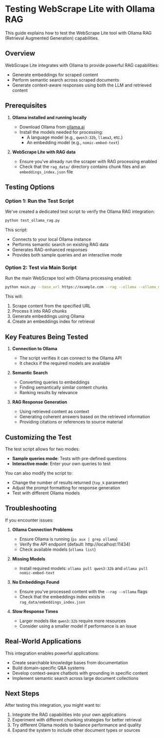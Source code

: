 # Testing WebScrape Lite with Ollama RAG

This guide explains how to test the WebScrape Lite tool with Ollama RAG (Retrieval Augmented Generation) capabilities.

## Overview

WebScrape Lite integrates with Ollama to provide powerful RAG capabilities:
- Generate embeddings for scraped content
- Perform semantic search across scraped documents
- Generate context-aware responses using both the LLM and retrieved content

## Prerequisites

1. **Ollama installed and running locally**
   - Download Ollama from [ollama.ai](https://ollama.ai)
   - Install the models needed for processing:
     - A language model (e.g., `qwen3:32b`, `llama3`, etc.)
     - An embedding model (e.g., `nomic-embed-text`)

2. **WebScrape Lite with RAG data**
   - Ensure you've already run the scraper with RAG processing enabled
   - Check that the `rag_data/` directory contains chunk files and an `embeddings_index.json` file

## Testing Options

### Option 1: Run the Test Script

We've created a dedicated test script to verify the Ollama RAG integration:

```bash
python test_ollama_rag.py
```

This script:
- Connects to your local Ollama instance
- Performs semantic search on existing RAG data
- Generates RAG-enhanced responses
- Provides both sample queries and an interactive mode

### Option 2: Test via Main Script

Run the main WebScrape tool with Ollama processing enabled:

```bash
python main.py --base_url https://example.com --rag --ollama --ollama_model qwen3:32b --embedding_model nomic-embed-text
```

This will:
1. Scrape content from the specified URL
2. Process it into RAG chunks 
3. Generate embeddings using Ollama
4. Create an embeddings index for retrieval

## Key Features Being Tested

1. **Connection to Ollama**
   - The script verifies it can connect to the Ollama API
   - It checks if the required models are available

2. **Semantic Search**
   - Converting queries to embeddings
   - Finding semantically similar content chunks
   - Ranking results by relevance

3. **RAG Response Generation**
   - Using retrieved content as context
   - Generating coherent answers based on the retrieved information
   - Providing citations or references to source material

## Customizing the Test

The test script allows for two modes:
- **Sample queries mode**: Tests with pre-defined questions
- **Interactive mode**: Enter your own queries to test

You can also modify the script to:
- Change the number of results returned (`top_k` parameter)
- Adjust the prompt formatting for response generation
- Test with different Ollama models

## Troubleshooting

If you encounter issues:

1. **Ollama Connection Problems**
   - Ensure Ollama is running (`ps aux | grep ollama`)
   - Verify the API endpoint (default: http://localhost:11434)
   - Check available models (`ollama list`)

2. **Missing Models**
   - Install required models: `ollama pull qwen3:32b` and `ollama pull nomic-embed-text`

3. **No Embeddings Found**
   - Ensure you've processed content with the `--rag --ollama` flags
   - Check that the embeddings index exists in `rag_data/embeddings_index.json`

4. **Slow Response Times**
   - Larger models like `qwen3:32b` require more resources
   - Consider using a smaller model if performance is an issue

## Real-World Applications

This integration enables powerful applications:
- Create searchable knowledge bases from documentation
- Build domain-specific Q&A systems
- Develop context-aware chatbots with grounding in specific content
- Implement semantic search across large document collections

## Next Steps

After testing this integration, you might want to:
1. Integrate the RAG capabilities into your own applications
2. Experiment with different chunking strategies for better retrieval
3. Try different Ollama models to balance performance and quality
4. Expand the system to include other document types or sources
